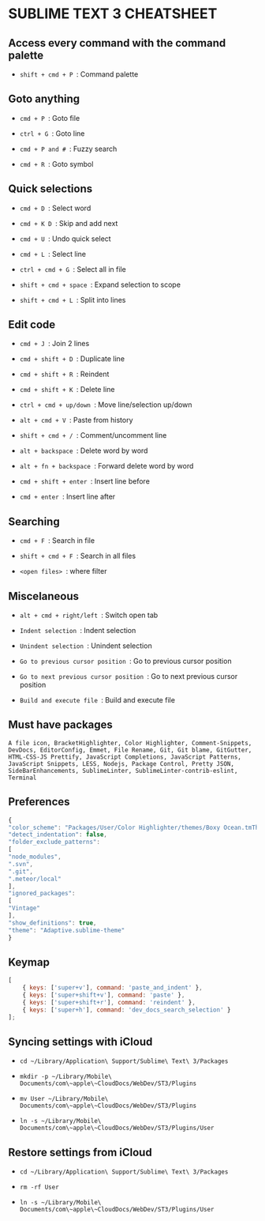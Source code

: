 # SUBLIME TEXT 3 CHEATSHEET

## Access every command with the command palette

-   `shift + cmd + P `: Command palette

## Goto anything

-   `cmd + P `: Goto file

-   `ctrl + G `: Goto line

-   `cmd + P and # `: Fuzzy search

-   `cmd + R `: Goto symbol

## Quick selections

-   `cmd + D `: Select word

-   `cmd + K D `: Skip and add next

-   `cmd + U `: Undo quick select

-   `cmd + L `: Select line

-   `ctrl + cmd + G `: Select all in file

-   `shift + cmd + space `: Expand selection to scope

-   `shift + cmd + L `: Split into lines

## Edit code

-   `cmd + J `: Join 2 lines

-   `cmd + shift + D `: Duplicate line

-   `cmd + shift + R `: Reindent

-   `cmd + shift + K `: Delete line

-   `ctrl + cmd + up/down `: Move line/selection up/down

-   `alt + cmd + V `: Paste from history

-   `shift + cmd + / `: Comment/uncomment line

-   `alt + backspace `: Delete word by word

-   `alt + fn + backspace `: Forward delete word by word

-   `cmd + shift + enter `: Insert line before

-   `cmd + enter `: Insert line after

## Searching

-   `cmd + F `: Search in file

-   `shift + cmd + F `: Search in all files

-   `<open files> `: where filter

## Miscelaneous

-   `alt + cmd + right/left `: Switch open tab

-   `Indent selection `: Indent selection

-   `Unindent selection `: Unindent selection

-   `Go to previous cursor position `: Go to previous cursor position

-   `Go to next previous cursor position `: Go to next previous cursor position

-   `Build and execute file `: Build and execute file

## Must have packages

`A file icon, BracketHighlighter, Color Highlighter, Comment-Snippets, DevDocs, EditorConfig, Emmet, File Rename, Git, Git blame, GitGutter, HTML-CSS-JS Prettify, JavaScript Completions, JavaScript Patterns, JavaScript Snippets, LESS, Nodejs, Package Control, Pretty JSON, SideBarEnhancements, SublimeLinter, SublimeLinter-contrib-eslint, Terminal`

## Preferences

```js
{
"color_scheme": "Packages/User/Color Highlighter/themes/Boxy Ocean.tmTheme",
"detect_indentation": false,
"folder_exclude_patterns":
[
"node_modules",
".svn",
".git",
".meteor/local"
],
"ignored_packages":
[
"Vintage"
],
"show_definitions": true,
"theme": "Adaptive.sublime-theme"
}
```

## Keymap

```js
[
    { keys: ['super+v'], command: 'paste_and_indent' },
    { keys: ['super+shift+v'], command: 'paste' },
    { keys: ['super+shift+r'], command: 'reindent' },
    { keys: ['super+h'], command: 'dev_docs_search_selection' }
];
```

## Syncing settings with iCloud

-   `cd ~/Library/Application\ Support/Sublime\ Text\ 3/Packages`

-   `mkdir -p ~/Library/Mobile\ Documents/com\~apple\~CloudDocs/WebDev/ST3/Plugins`

-   `mv User ~/Library/Mobile\ Documents/com\~apple\~CloudDocs/WebDev/ST3/Plugins`

-   `ln -s ~/Library/Mobile\ Documents/com\~apple\~CloudDocs/WebDev/ST3/Plugins/User`

## Restore settings from iCloud

-   `cd ~/Library/Application\ Support/Sublime\ Text\ 3/Packages`

-   `rm -rf User`

-   `ln -s ~/Library/Mobile\ Documents/com\~apple\~CloudDocs/WebDev/ST3/Plugins/User`
